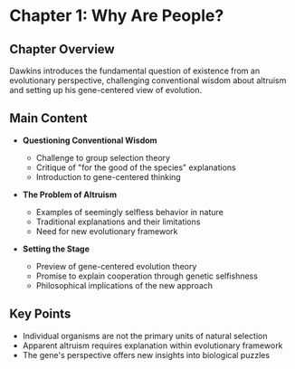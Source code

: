 # Chapter 1: Why Are People?

## Chapter Overview
Dawkins introduces the fundamental question of existence from an evolutionary perspective, challenging conventional wisdom about altruism and setting up his gene-centered view of evolution.

## Main Content
- **Questioning Conventional Wisdom**
  - Challenge to group selection theory
  - Critique of "for the good of the species" explanations
  - Introduction to gene-centered thinking

- **The Problem of Altruism**
  - Examples of seemingly selfless behavior in nature
  - Traditional explanations and their limitations
  - Need for new evolutionary framework

- **Setting the Stage**
  - Preview of gene-centered evolution theory
  - Promise to explain cooperation through genetic selfishness
  - Philosophical implications of the new approach

## Key Points
- Individual organisms are not the primary units of natural selection
- Apparent altruism requires explanation within evolutionary framework  
- The gene's perspective offers new insights into biological puzzles